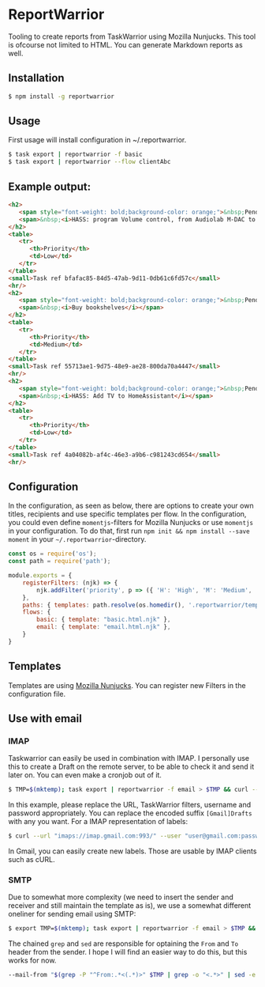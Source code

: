 # ReportWarrior

Tooling to create reports from TaskWarrior using Mozilla Nunjucks. This tool is ofcourse not limited to HTML. You can generate Markdown reports as well.

## Installation

```bash
$ npm install -g reportwarrior
```

## Usage

First usage will install configuration in ~/.reportwarrior.

```bash
$ task export | reportwarrior -f basic
$ task export | reportwarrior --flow clientAbc
```

## Example output:

```html
<h2>
   <span style="font-weight: bold;background-color: orange;">&nbsp;Pending&nbsp;</span>
   <span>&nbsp;<i>HASS: program Volume control, from Audiolab M-DAC to TV</i></span>
</h2>
<table>
   <tr>
      <th>Priority</th>
      <td>Low</td>
   </tr>
</table>
<small>Task ref bfafac85-84d5-47ab-9d11-0db61c6fd57c</small>
<hr/>
<h2>
   <span style="font-weight: bold;background-color: orange;">&nbsp;Pending&nbsp;</span>
   <span>&nbsp;<i>Buy bookshelves</i></span>
</h2>
<table>
   <tr>
      <th>Priority</th>
      <td>Medium</td>
   </tr>
</table>
<small>Task ref 55713ae1-9d75-48e9-ae28-800da70a4447</small>
<hr/>
<h2>
   <span style="font-weight: bold;background-color: orange;">&nbsp;Pending&nbsp;</span>
   <span>&nbsp;<i>HASS: Add TV to HomeAssistant</i></span>
</h2>
<table>
   <tr>
      <th>Priority</th>
      <td>Low</td>
   </tr>
</table>
<small>Task ref 4a04082b-af4c-46e3-a9b6-c981243cd654</small>
<hr/>
```

## Configuration

In the configuration, as seen as below, there are options to create your own titles, recipients and use specific templates per flow. In the configuration, you could even define `momentjs`-filters for Mozilla Nunjucks or use `momentjs` in your configuration. To do that, first run `npm init && npm install --save moment` in your `~/.reportwarrior`-directory.

```js
const os = require('os');
const path = require('path');

module.exports = {
    registerFilters: (njk) => {
        njk.addFilter('priority', p => ({ 'H': 'High', 'M': 'Medium', 'L': 'Low' })[p])
    },
    paths: { templates: path.resolve(os.homedir(), '.reportwarrior/templates') },
    flows: {
        basic: { template: "basic.html.njk" },
        email: { template: "email.html.njk" },
    }
}
```

## Templates

Templates are using [Mozilla Nunjucks](https://mozilla.github.io/nunjucks/). You can register new Filters in the configuration file.

## Use with email

### IMAP

Taskwarrior can easily be used in combination with IMAP. I personally use this to create a Draft on the remote server, to be able to check it and send it later on. You can even make a cronjob out of it.

```bash
$ TMP=$(mktemp); task export | reportwarrior -f email > $TMP && curl --url "imaps://imap.gmail.com:993/%5BGmail%5D%2FDrafts" --user "user@gmail.com:password" -T $TMP && rm $TMP
```

In this example, please replace the URL, TaskWarrior filters, username and password appropriately. You can replace the encoded suffix `[Gmail]Drafts` with any you want. For a IMAP representation of labels:

```bash
$ curl --url "imaps://imap.gmail.com:993/" --user "user@gmail.com:password"
```

In Gmail, you can easily create new labels. Those are usable by IMAP clients such as cURL.

### SMTP

Due to somewhat more complexity (we need to insert the sender and receiver and still maintain the template as is), we use a somewhat different oneliner for sending email using SMTP:

```bash
$ export TMP=$(mktemp); task export | reportwarrior -f email > $TMP && curl -kv --url "smtps://smtp.gmail.com:465/" --user "user@gmail.com:password" --mail-from "$(grep -P "^From:.*<(.*)>" $TMP | grep -o "<.*>" | sed -e 's/^.//' -e 's/.$//')" --mail-rcpt "$(grep -P "^To:.*<(.*)>" $TMP | grep -o "<.*>" | sed -e 's/^.//' -e 's/.$//')" -T $TMP
```

The chained `grep` and `sed` are responsible for optaining the `From` and `To` header from the sender. I hope I will find an easier way to do this, but this works for now.

```bash
--mail-from "$(grep -P "^From:.*<(.*)>" $TMP | grep -o "<.*>" | sed -e 's/^.//' -e 's/.$//')"
```

